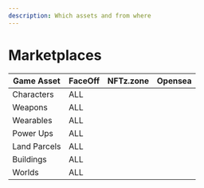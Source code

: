 ```yaml
---
description: Which assets and from where
---
```


# Marketplaces

| Game Asset   | FaceOff | NFTz.zone | Opensea |
| ------------ | ------- | --------- | ------- |
| Characters   | ALL     |           |         |
| Weapons      | ALL     |           |         |
| Wearables    | ALL     |           |         |
| Power Ups    | ALL     |           |         |
| Land Parcels | ALL     |           |         |
| Buildings    | ALL     |           |         |
| Worlds       | ALL     |           |         |
